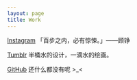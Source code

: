 ```yaml
---
layout: page
title: Work
---
```

[Instagram](https://www.instagram.com/richorw/) 「百步之内，必有惊悚。」——顾铮

[Tumblr](http://richorw.tumblr.com/) 半桶水的设计，一滴水的绘画。

[GitHub](https://github.com/richorw) 还什么都没有呢 >_<
